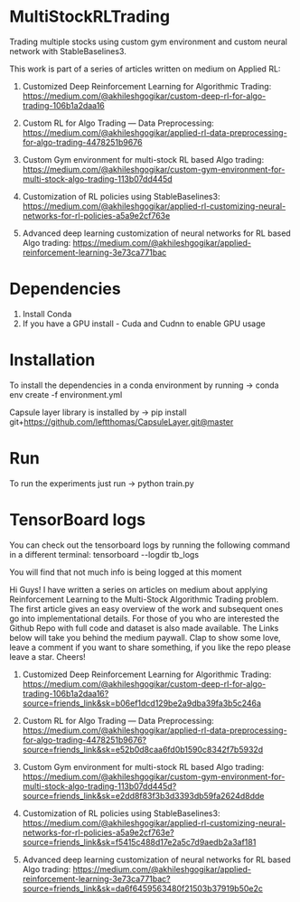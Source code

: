 # MultiStockRLTrading
Trading multiple stocks using custom gym environment and custom neural network with StableBaselines3.

This work is part of a series of articles written on medium on Applied RL:

1) Customized Deep Reinforcement Learning for Algorithmic Trading: https://medium.com/@akhileshgogikar/custom-deep-rl-for-algo-trading-106b1a2daa16

2) Custom RL for Algo Trading — Data Preprocessing: https://medium.com/@akhileshgogikar/applied-rl-data-preprocessing-for-algo-trading-4478251b9676

3) Custom Gym environment for multi-stock RL based Algo trading: https://medium.com/@akhileshgogikar/custom-gym-environment-for-multi-stock-algo-trading-113b07dd445d

4) Customization of RL policies using StableBaselines3: https://medium.com/@akhileshgogikar/applied-rl-customizing-neural-networks-for-rl-policies-a5a9e2cf763e

5) Advanced deep learning customization of neural networks for RL based Algo trading: https://medium.com/@akhileshgogikar/applied-reinforcement-learning-3e73ca771bac

# Dependencies

1) Install Conda
2) If you have a GPU install - Cuda and Cudnn to enable GPU usage 

# Installation
To install the dependencies in a conda environment by running -> conda env create -f environment.yml

Capsule layer library is installed by -> pip install git+https://github.com/leftthomas/CapsuleLayer.git@master

# Run
To run the experiments just run -> python train.py

# TensorBoard logs
You can check out the tensorboard logs by running the following command in a different terminal:
tensorboard --logdir tb_logs

You will find that not much info is being logged at this moment


Hi Guys! I have written a series on articles on medium about applying Reinforcement Learning to the Multi-Stock Algorithmic Trading problem. The first article gives an easy overview of the work and subsequent ones go into implementational details. For those of you who are interested the Github Repo with full code and dataset is also made available. The Links below will take you behind the medium paywall. Clap to show some love, leave a comment if you want to share something, if you like the repo please leave a star. Cheers! 

1) Customized Deep Reinforcement Learning for Algorithmic Trading: https://medium.com/@akhileshgogikar/custom-deep-rl-for-algo-trading-106b1a2daa16?source=friends_link&sk=b06ef1dcd129be2a9dba39fa3b5c246a

2) Custom RL for Algo Trading — Data Preprocessing: https://medium.com/@akhileshgogikar/applied-rl-data-preprocessing-for-algo-trading-4478251b9676?source=friends_link&sk=e52b0d8caa6fd0b1590c8342f7b5932d

3) Custom Gym environment for multi-stock RL based Algo trading: https://medium.com/@akhileshgogikar/custom-gym-environment-for-multi-stock-algo-trading-113b07dd445d?source=friends_link&sk=e2dd8f83f3b3d3393db59fa2624d8dde

4) Customization of RL policies using StableBaselines3: https://medium.com/@akhileshgogikar/applied-rl-customizing-neural-networks-for-rl-policies-a5a9e2cf763e?source=friends_link&sk=f5415c488d17e2a5c7d9aedb2a3af181

5) Advanced deep learning customization of neural networks for RL based Algo trading: https://medium.com/@akhileshgogikar/applied-reinforcement-learning-3e73ca771bac?source=friends_link&sk=da6f6459563480f21503b37919b50e2c